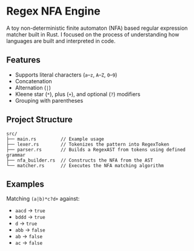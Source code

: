 # Regex NFA Engine
A toy non-deterministic finite automaton (NFA) based regular expression matcher built in Rust. I focused on the process of
understanding how languages are built and interpreted in code.

## Features
- Supports literal characters (`a`–`z`, `A`–`Z`, `0`–`9`)
- Concatenation
- Alternation (`|`)
- Kleene star (`*`), plus (`+`), and optional (`?`) modifiers
- Grouping with parentheses

## Project Structure
```text
src/
├── main.rs         // Example usage
├── lexer.rs        // Tokenizes the pattern into RegexToken
├── parser.rs       // Builds a RegexAST from tokens using defined grammar
├── nfa_builder.rs  // Constructs the NFA from the AST
└── matcher.rs      // Executes the NFA matching algorithm
```

## Examples
Matching `(a|b)*c?d+` against:

- `aacd` → `true`
- `bddd` → `true`
- `d`    → `true`
- `abb`  → `false`
- `ab`   → `false`
- `ac`   → `false`

